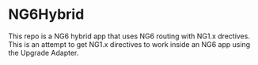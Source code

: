 # NG6Hybrid

This repo is a NG6 hybrid app that uses NG6 routing with NG1.x drectives.  This is an attempt to get NG1.x directives to work inside an NG6 app using the Upgrade Adapter.
